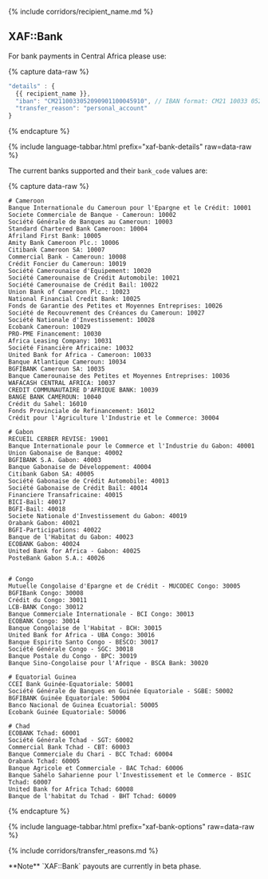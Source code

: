 {% include corridors/recipient_name.md %}

## XAF::Bank

For bank payments in Central Africa please use:

{% capture data-raw %}
```javascript
"details" : {
  {{ recipient_name }},
  "iban": "CM2110033052090901100045910", // IBAN format: CM21 10033 05209 0901 1000459 10
  "transfer_reason": "personal_account"
}
```
{% endcapture %}

{% include language-tabbar.html prefix="xaf-bank-details" raw=data-raw %}

The current banks supported and their `bank_code` values are:

{% capture data-raw %}
```
# Cameroon
Banque Internationale du Cameroun pour l'Epargne et le Crédit: 10001
Societe Commerciale de Banque - Cameroun: 10002
Société Générale de Banques au Cameroun: 10003
Standard Chartered Bank Cameroon: 10004
Afriland First Bank: 10005
Amity Bank Cameroon Plc.: 10006
Citibank Cameroon SA: 10007
Commercial Bank - Cameroun: 10008
Crédit Foncier du Cameroun: 10019
Société Camerounaise d'Equipement: 10020
Société Camerounaise de Crédit Automobile: 10021
Société Camerounaise de Crédit Bail: 10022
Union Bank of Cameroon Plc.: 10023
National Financial Credit Bank: 10025
Fonds de Garantie des Petites et Moyennes Entreprises: 10026
Société de Recouvrement des Créances du Cameroun: 10027
Société Nationale d'Investissement: 10028
Ecobank Cameroun: 10029
PRO-PME Financement: 10030
Africa Leasing Company: 10031
Société Financière Africaine: 10032
United Bank for Africa - Cameroon: 10033
Banque Atlantique Cameroun: 10034
BGFIBANK Cameroun SA: 10035
Banque Camerounaise des Petites et Moyennes Entreprises: 10036
WAFACASH CENTRAL AFRICA: 10037
CREDIT COMMUNAUTAIRE D'AFRIQUE BANK: 10039
BANGE BANK CAMEROUN: 10040
Crédit du Sahel: 16010
Fonds Provinciale de Refinancement: 16012
Crédit pour l'Agriculture l'Industrie et le Commerce: 30004

# Gabon
RECUEIL CERBER REVISE: 19001
Banque Internationale pour le Commerce et l'Industrie du Gabon: 40001
Union Gabonaise de Banque: 40002
BGFIBANK S.A. Gabon: 40003
Banque Gabonaise de Développement: 40004
Citibank Gabon SA: 40005
Société Gabonaise de Crédit Automobile: 40013
Société Gabonaise de Crédit Bail: 40014
Financiere Transafricaine: 40015
BICI-Bail: 40017
BGFI-Bail: 40018
Societe Nationale d'Investissement du Gabon: 40019
Orabank Gabon: 40021
BGFI-Participations: 40022
Banque de l'Habitat du Gabon: 40023
ECOBANK Gabon: 40024
United Bank for Africa - Gabon: 40025
PosteBank Gabon S.A.: 40026


# Congo
Mutuelle Congolaise d'Epargne et de Crédit - MUCODEC Congo: 30005
BGFIBank Congo: 30008
Crédit du Congo: 30011
LCB-BANK Congo: 30012
Banque Commerciale Internationale - BCI Congo: 30013
ECOBANK Congo: 30014
Banque Congolaise de l'Habitat - BCH: 30015
United Bank for Africa - UBA Congo: 30016
Banque Espirito Santo Congo - BESCO: 30017
Société Générale Congo - SGC: 30018
Banque Postale du Congo - BPC: 30019
Banque Sino-Congolaise pour l'Afrique - BSCA Bank: 30020

# Equatorial Guinea
CCEI Bank Guinée-Equatoriale: 50001
Société Générale de Banques en Guinée Equatoriale - SGBE: 50002
BGFIBANK Guinée Equatoriale: 50004
Banco Nacional de Guinea Ecuatorial: 50005
Ecobank Guinée Equatoriale: 50006

# Chad
ECOBANK Tchad: 60001
Société Générale Tchad - SGT: 60002
Commercial Bank Tchad - CBT: 60003
Banque Commerciale du Chari - BCC Tchad: 60004
Orabank Tchad: 60005
Banque Agricole et Commerciale - BAC Tchad: 60006
Banque Sahélo Saharienne pour l'Investissement et le Commerce - BSIC Tchad: 60007
United Bank for Africa Tchad: 60008
Banque de l'habitat du Tchad - BHT Tchad: 60009
```
{% endcapture %}

{% include language-tabbar.html prefix="xaf-bank-options" raw=data-raw %}

{% include corridors/transfer_reasons.md %}

<div class="alert alert-info" markdown="1">
**Note** `XAF::Bank` payouts are currently in beta phase.
</div>
